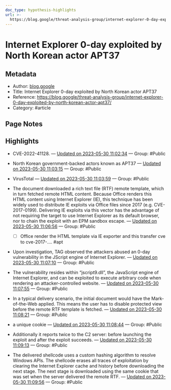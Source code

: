 ```yaml
---
doc_type: hypothesis-highlights
url: >-
  https://blog.google/threat-analysis-group/internet-explorer-0-day-exploited-by-north-korean-actor-apt37/
---
```


#  Internet Explorer 0-day exploited by North Korean actor APT37

## Metadata
- Author: [blog.google]()
- Title: Internet Explorer 0-day exploited by North Korean actor APT37
- Reference: https://blog.google/threat-analysis-group/internet-explorer-0-day-exploited-by-north-korean-actor-apt37/
- Category: #article

## Page Notes
## Highlights
- CVE-2022-41128. — [Updated on 2023-05-30 11:02:34](https://hyp.is/bRAk1P6WEe2fp7tqLmwPWg/blog.google/threat-analysis-group/internet-explorer-0-day-exploited-by-north-korean-actor-apt37/) — Group: #Public

- North Korean government-backed actors known as APT37 — [Updated on 2023-05-30 11:03:15](https://hyp.is/hX26hv6WEe2oVetXXU6-8A/blog.google/threat-analysis-group/internet-explorer-0-day-exploited-by-north-korean-actor-apt37/) — Group: #Public

- VirusTotal — [Updated on 2023-05-30 11:03:59](https://hyp.is/n7J_wv6WEe2BsT-aZKGX1A/blog.google/threat-analysis-group/internet-explorer-0-day-exploited-by-north-korean-actor-apt37/) — Group: #Public

- The document downloaded a rich text file (RTF) remote template, which in turn fetched remote HTML content. Because Office renders this HTML content using Internet Explorer (IE), this technique has been widely used to distribute IE exploits via Office files since 2017 (e.g. CVE-2017-0199). Delivering IE exploits via this vector has the advantage of not requiring the target to use Internet Explorer as its default browser, nor to chain the exploit with an EPM sandbox escape. — [Updated on 2023-05-30 11:06:56](https://hyp.is/4VJXVP6WEe2cWi8PsbQg9g/blog.google/threat-analysis-group/internet-explorer-0-day-exploited-by-north-korean-actor-apt37/) — Group: #Public
    - [ ] Office render the HTML template via IE exporter and this transfer cve to cve-2017-.... #apt
- Upon investigation, TAG observed the attackers abused an 0-day vulnerability in the JScript engine of Internet Explorer. — [Updated on 2023-05-30 11:07:10](https://hyp.is/EU1fEv6XEe2exRdqSf0hYA/blog.google/threat-analysis-group/internet-explorer-0-day-exploited-by-north-korean-actor-apt37/) — Group: #Public

- The vulnerability resides within “jscript9.dll”, the JavaScript engine of Internet Explorer, and can be exploited to execute arbitrary code when rendering an attacker-controlled website. — [Updated on 2023-05-30 11:07:55](https://hyp.is/LFL8aP6XEe271u9JtL58ow/blog.google/threat-analysis-group/internet-explorer-0-day-exploited-by-north-korean-actor-apt37/) — Group: #Public

- In a typical delivery scenario, the initial document would have the Mark-of-the-Web applied. This means the user has to disable protected view before the remote RTF template is fetched. — [Updated on 2023-05-30 11:08:21](https://hyp.is/O_uUrv6XEe2SyV_vAMQGCA/blog.google/threat-analysis-group/internet-explorer-0-day-exploited-by-north-korean-actor-apt37/) — Group: #Public

- a unique cookie — [Updated on 2023-05-30 11:08:44](https://hyp.is/SUxDzv6XEe212qsyInBwEQ/blog.google/threat-analysis-group/internet-explorer-0-day-exploited-by-north-korean-actor-apt37/) — Group: #Public

- Additionally it reports twice to the C2 server: before launching the exploit and after the exploit succeeds. — [Updated on 2023-05-30 11:09:13](https://hyp.is/WvikWv6XEe2XgaNOFwxubg/blog.google/threat-analysis-group/internet-explorer-0-day-exploited-by-north-korean-actor-apt37/) — Group: #Public

- The delivered shellcode uses a custom hashing algorithm to resolve Windows APIs. The shellcode erases all traces of exploitation by clearing the Internet Explorer cache and history before downloading the next stage. The next stage is downloaded using the same cookie that was set when the server delivered the remote RTF. — [Updated on 2023-05-30 11:09:56](https://hyp.is/dIMRbP6XEe2heNeZIsNcDA/blog.google/threat-analysis-group/internet-explorer-0-day-exploited-by-north-korean-actor-apt37/) — Group: #Public



